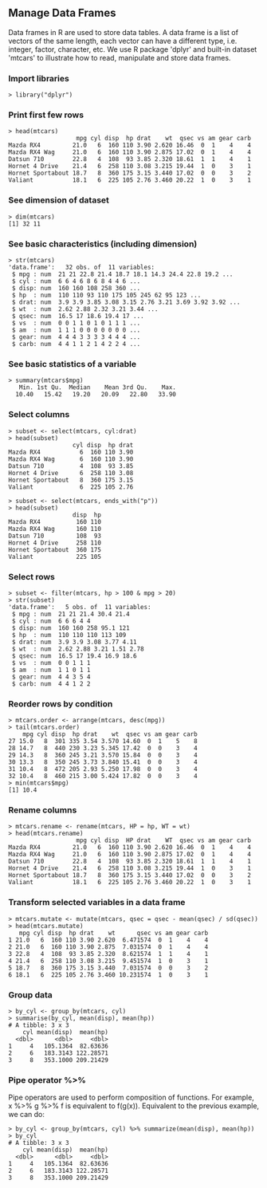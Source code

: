 ## Manage Data Frames
Data frames in R are used to store data tables. A data frame is a list of vectors of the same length, each vector can have a different type, i.e. integer, factor, character, etc. We use R package 'dplyr' and built-in dataset 'mtcars' to illustrate how to read, manipulate and store data frames.

### Import libraries

```
> library("dplyr")
```

### Print first few rows

```
> head(mtcars)
                   mpg cyl disp  hp drat    wt  qsec vs am gear carb
Mazda RX4         21.0   6  160 110 3.90 2.620 16.46  0  1    4    4
Mazda RX4 Wag     21.0   6  160 110 3.90 2.875 17.02  0  1    4    4
Datsun 710        22.8   4  108  93 3.85 2.320 18.61  1  1    4    1
Hornet 4 Drive    21.4   6  258 110 3.08 3.215 19.44  1  0    3    1
Hornet Sportabout 18.7   8  360 175 3.15 3.440 17.02  0  0    3    2
Valiant           18.1   6  225 105 2.76 3.460 20.22  1  0    3    1
```

### See dimension of dataset

```
> dim(mtcars)
[1] 32 11
```

### See basic characteristics (including dimension)

```
> str(mtcars)
'data.frame':	32 obs. of  11 variables:
 $ mpg : num  21 21 22.8 21.4 18.7 18.1 14.3 24.4 22.8 19.2 ...
 $ cyl : num  6 6 4 6 8 6 8 4 4 6 ...
 $ disp: num  160 160 108 258 360 ...
 $ hp  : num  110 110 93 110 175 105 245 62 95 123 ...
 $ drat: num  3.9 3.9 3.85 3.08 3.15 2.76 3.21 3.69 3.92 3.92 ...
 $ wt  : num  2.62 2.88 2.32 3.21 3.44 ...
 $ qsec: num  16.5 17 18.6 19.4 17 ...
 $ vs  : num  0 0 1 1 0 1 0 1 1 1 ...
 $ am  : num  1 1 1 0 0 0 0 0 0 0 ...
 $ gear: num  4 4 4 3 3 3 3 4 4 4 ...
 $ carb: num  4 4 1 1 2 1 4 2 2 4 ...
```
### See basic statistics of a variable

```
> summary(mtcars$mpg)
   Min. 1st Qu.  Median    Mean 3rd Qu.    Max. 
  10.40   15.42   19.20   20.09   22.80   33.90 
```

### Select columns

```
> subset <- select(mtcars, cyl:drat)
> head(subset)
                  cyl disp  hp drat
Mazda RX4           6  160 110 3.90
Mazda RX4 Wag       6  160 110 3.90
Datsun 710          4  108  93 3.85
Hornet 4 Drive      6  258 110 3.08
Hornet Sportabout   8  360 175 3.15
Valiant             6  225 105 2.76

> subset <- select(mtcars, ends_with("p"))
> head(subset)
                  disp  hp
Mazda RX4          160 110
Mazda RX4 Wag      160 110
Datsun 710         108  93
Hornet 4 Drive     258 110
Hornet Sportabout  360 175
Valiant            225 105
```

### Select rows

```
> subset <- filter(mtcars, hp > 100 & mpg > 20)
> str(subset)
'data.frame':	5 obs. of  11 variables:
 $ mpg : num  21 21 21.4 30.4 21.4
 $ cyl : num  6 6 6 4 4
 $ disp: num  160 160 258 95.1 121
 $ hp  : num  110 110 110 113 109
 $ drat: num  3.9 3.9 3.08 3.77 4.11
 $ wt  : num  2.62 2.88 3.21 1.51 2.78
 $ qsec: num  16.5 17 19.4 16.9 18.6
 $ vs  : num  0 0 1 1 1
 $ am  : num  1 1 0 1 1
 $ gear: num  4 4 3 5 4
 $ carb: num  4 4 1 2 2
```

### Reorder rows by condition

```
> mtcars.order <- arrange(mtcars, desc(mpg))
> tail(mtcars.order)
    mpg cyl disp  hp drat    wt  qsec vs am gear carb
27 15.0   8  301 335 3.54 3.570 14.60  0  1    5    8
28 14.7   8  440 230 3.23 5.345 17.42  0  0    3    4
29 14.3   8  360 245 3.21 3.570 15.84  0  0    3    4
30 13.3   8  350 245 3.73 3.840 15.41  0  0    3    4
31 10.4   8  472 205 2.93 5.250 17.98  0  0    3    4
32 10.4   8  460 215 3.00 5.424 17.82  0  0    3    4
> min(mtcars$mpg)
[1] 10.4
```

### Rename columns

```
> mtcars.rename <- rename(mtcars, HP = hp, WT = wt)
> head(mtcars.rename)
                   mpg cyl disp  HP drat    WT  qsec vs am gear carb
Mazda RX4         21.0   6  160 110 3.90 2.620 16.46  0  1    4    4
Mazda RX4 Wag     21.0   6  160 110 3.90 2.875 17.02  0  1    4    4
Datsun 710        22.8   4  108  93 3.85 2.320 18.61  1  1    4    1
Hornet 4 Drive    21.4   6  258 110 3.08 3.215 19.44  1  0    3    1
Hornet Sportabout 18.7   8  360 175 3.15 3.440 17.02  0  0    3    2
Valiant           18.1   6  225 105 2.76 3.460 20.22  1  0    3    1
```

### Transform selected variables in a data frame
```
> mtcars.mutate <- mutate(mtcars, qsec = qsec - mean(qsec) / sd(qsec))
> head(mtcars.mutate)
   mpg cyl disp  hp drat    wt      qsec vs am gear carb
1 21.0   6  160 110 3.90 2.620  6.471574  0  1    4    4
2 21.0   6  160 110 3.90 2.875  7.031574  0  1    4    4
3 22.8   4  108  93 3.85 2.320  8.621574  1  1    4    1
4 21.4   6  258 110 3.08 3.215  9.451574  1  0    3    1
5 18.7   8  360 175 3.15 3.440  7.031574  0  0    3    2
6 18.1   6  225 105 2.76 3.460 10.231574  1  0    3    1
```

### Group data

```
> by_cyl <- group_by(mtcars, cyl)
> summarise(by_cyl, mean(disp), mean(hp))
# A tibble: 3 x 3
    cyl mean(disp)  mean(hp)
  <dbl>      <dbl>     <dbl>
1     4   105.1364  82.63636
2     6   183.3143 122.28571
3     8   353.1000 209.21429
```
### Pipe operator %>%
Pipe operators are used to perform composition of functions. For example, x %>% g %>% f is equivalent to f(g(x)). Equivalent to the previous example, we can do:

```
> by_cyl <- group_by(mtcars, cyl) %>% summarize(mean(disp), mean(hp))
> by_cyl
# A tibble: 3 x 3
    cyl mean(disp)  mean(hp)
  <dbl>      <dbl>     <dbl>
1     4   105.1364  82.63636
2     6   183.3143 122.28571
3     8   353.1000 209.21429
```
